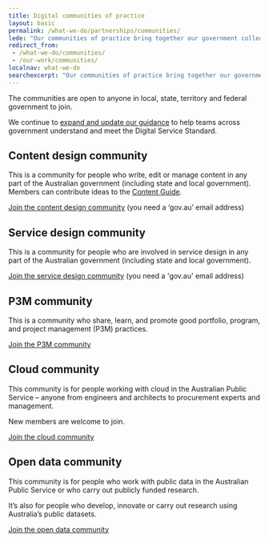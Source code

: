 ```yaml
---
title: Digital communities of practice
layout: basic
permalink: /what-we-do/partnerships/communities/
lede: "Our communities of practice bring together our government colleagues to collaborate, showcase work, solve problems and explore best practice."
redirect_from:
 - /what-we-do/communities/
 - /our-work/communities/
localnav: what-we-do
searchexcerpt: "Our communities of practice bring together our government colleagues to collaborate, showcase work, solve problems and explore best practice. The communities are open to anyone in local, state and federal government to join."
---
```


The communities are open to anyone in local, state, territory and federal government to join.

We continue to [expand and update our guidance](https://www.dta.gov.au/standard/design-guides/) to help teams across government understand and meet the Digital Service Standard.

## Content design community

This is a community for people who write, edit or manage content in any part of the Australian government (including state and local government). Members can contribute ideas to the [Content Guide](https://guides.service.gov.au/content-guide/).

[Join the content design community](mailto:content@digital.gov.au) (you need a ‘gov.au’ email address)

## Service design community

This is a community for people who are involved in service design in any part of the Australian government (including state and local government).

[Join the service design community](https://docs.google.com/a/digital.gov.au/forms/d/e/1FAIpQLSew8K2LIZNFI8k1r9a3p6gQuIkuJ8b-7Yl99HI0W_gTZRgjkg/viewform?c=0&w=1) (you need a 'gov.au' email address)

## P3M community

This is a community who share, learn, and promote good portfolio, program, and project management (P3M) practices.

[Join the P3M community](https://docs.google.com/a/digital.gov.au/forms/d/1H-xj-FAB8xW9ML-hn9z5i7ql9ai07C--cLzPOqiXIs0/viewform?edit_requested=true)

## Cloud community

This community is for people working with cloud in the Australian Public Service – anyone from engineers and architects to procurement experts and management.

New members are welcome to join.

[Join the cloud community](https://goo.gl/forms/CnyjPkbVkEc6O6EI3)

## Open data community

This community is for people who work with public data in the Australian Public Service or who carry out publicly funded research.

It’s also for people who develop, innovate or carry out research using Australia’s public datasets.

[Join the open data community](https://community.digital.gov.au/c/open-data)
